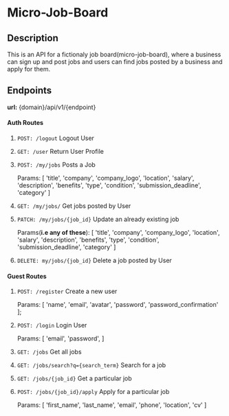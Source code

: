 # Micro-Job-Board

## Description

This is an API for a fictionaly job board(micro-job-board), where a business can sign up and post jobs and users can find jobs posted by a business and apply for them.

## Endpoints

**url:** {domain}/api/v1/{endpoint}

#### Auth Routes

1.  `POST: /logout` Logout User

1.  `GET: /user` Return User Profile

1. `POST: /my/jobs` Posts a Job

	Params: [
		'title',
        'company',
        'company_logo',
        'location',
        'salary',
        'description',
        'benefits',
        'type',
        'condition',
        'submission_deadline',
        'category'
]

1. `GET: /my/jobs/` Get jobs posted by User

1. `PATCH: /my/jobs/{job_id}` Update an already existing job

	Params(**i.e any of these**): [
		'title',
        'company',
        'company_logo',
        'location',
        'salary',
        'description',
        'benefits',
        'type',
        'condition',
        'submission_deadline',
        'category'
]

1. `DELETE: my/jobs/{job_id}` Delete a job posted by User

#### Guest Routes

1. `POST: /register`  Create a new user

	Params: [
        'name',
        'email',
        'avatar',
        'password',
		'password_confirmation'
    ];
1.  `POST: /login` Login User

	Params: [
        'email',
        'password',
]

1. `GET: /jobs` Get all jobs

1. `GET: /jobs/search?q={search_term}` Search for a job

1. `GET: /jobs/{job_id}` Get a particular job

1. `POST: /jobs/{job_id}/apply` Apply for a particular job

	Params: [
		'first_name',
		'last_name',
		'email',
		'phone',
		'location',
		'cv'
	]
